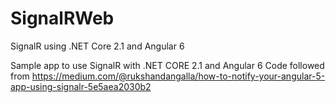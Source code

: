 # SignalRWeb
SignalR using .NET Core 2.1 and Angular 6

Sample app to use SignalR with .NET CORE 2.1 and Angular 6
Code followed from https://medium.com/@rukshandangalla/how-to-notify-your-angular-5-app-using-signalr-5e5aea2030b2
